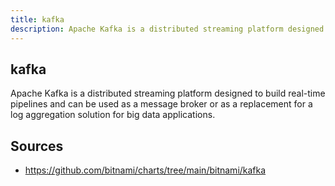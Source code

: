 ```yaml
---
title: kafka
description: Apache Kafka is a distributed streaming platform designed to build real-time pipelines and can be used as a message broker or as a replacement for a log aggregation solution for big data applications.
---
```


## kafka

Apache Kafka is a distributed streaming platform designed to build real-time pipelines and can be used as a message broker or as a replacement for a log aggregation solution for big data applications.

## Sources

- https://github.com/bitnami/charts/tree/main/bitnami/kafka
